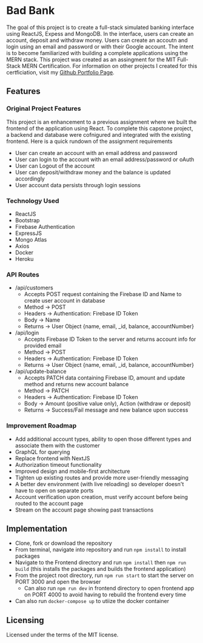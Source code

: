 # Bad Bank

The goal of this project is to create a full-stack simulated banking interface using ReactJS, Expess and MongoDB. In the interface, users can create an account, deposit and withdraw money. Users can create an accoutn and login using an email and password or with their Google account. The intent is to become familiarized with building a complete applications using the MERN stack. This project was created as an assingment for the MIT Full-Stack MERN Certification. For information on other projects I created for this certficiation, visit my [Github Portfolio Page](https://jasonrahm00.github.io/).

## Features

### Original Project Features

This project is an enhancement to a previous assignment where we built the frontend of the application using React. To complete this capstone project, a backend and database were cofnigured and integrated with the existing frontend. Here is a quick rundown of the assignment requirements

- User can create an account with an email address and password
- User can login to the account with an email address/password or oAuth
- User can Logout of the account
- User can deposit/withdraw money and the balance is updated accordingly
- User account data persists through login sessions

### Technology Used

- ReactJS
- Bootstrap
- Firebase Authentication
- ExpressJS
- Mongo Atlas
- Axios
- Docker
- Heroku

### API Routes

- /api/customers
  - Accepts POST request containing the Firebase ID and Name to create user account in database
  - Method -> POST
  - Headers -> Authentication: Firebase ID Token
  - Body -> Name
  - Returns -> User Object {name, email, \_id, balance, accountNumber}
- /api/login
  - Accepts Firebase ID Token to the server and returns account info for provided email
  - Method -> POST
  - Headers -> Authentication: Firebase ID Token
  - Returns -> User Object {name, email, \_id, balance, accountNumber}
- /api/update-balance
  - Accepts PATCH data containing Firebase ID, amount and update method and returns new account balance
  - Method -> PATCH
  - Headers -> Authentication: Firebase ID Token
  - Body -> Amount (positive value only), Action (withdraw or deposit)
  - Returns -> Success/Fail message and new balance upon success

### Improvement Roadmap

- Add additional account types, ability to open those different types and associate them with the customer
- GraphQL for querying
- Replace frontend with NextJS
- Authorization timeout functionality
- Improved design and mobile-first architecture
- Tighten up existing routes and provide more user-friendly messaging
- A better dev environment (with live reloading) so developer doesn't have to open on separate ports
- Account verification upon creation, must verify account before being routed to the account page
- Stream on the account page showing past transactions

## Implementation

- Clone, fork or download the repository
- From terminal, navigate into repository and run `npm install` to install packages
- Navigate to the Frontend directory and run `npm install` then `npm run build` (this installs the packages and builds the frontend application)
- From the project root directory, run `npm run start` to start the server on PORT 3000 and open the browser
  - Can also run `npm run dev` in frontend directory to open frontend app on PORT 4000 to avoid having to rebuild the frontend every time
- Can also run `docker-compose up` to utiize the docker container

## Licensing

Licensed under the terms of the MIT license.
